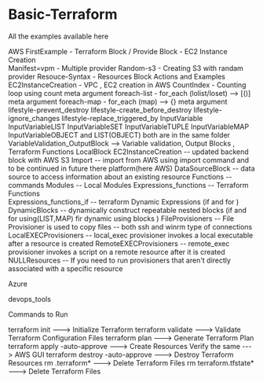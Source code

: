 # Basic-Terraform

All the examples available here
 
AWS 
FirstExample - Terraform Block / Provide Block - EC2 Instance Creation  
Manifest=vpm - Multiple provider 
Random-s3 - Creating S3 with randam provider
Resouce-Syntax - Resources Block Actions and Examples
EC2InstanceCreation - VPC , EC2 creation in AWS
CountIndex - Counting loop using count meta argument
foreach-list - for_each (lolist/loset) --> [()] meta argument
foreach-map - for_each (map) --> {} meta argument
lifestyle-prevent_destroy
lifestyle-create_before_destroy
lifestyle-ignore_changes
lifestyle-replace_triggered_by
InputVariable
InputVariableLIST
InputVariableSET
InputVariableTUPLE
InputVariableMAP
InputVariableOBJECT and LIST(OBJECT) both are in the same folder
VariableValidation_OutputBlock --> Variable validation, Output Blocks , Terraform Functions
LocalBlock
EC2InstanceCreation -- updated backend block with AWS S3
Import -- import from AWS using import command and to be continued in future there platform(here AWS)
DataSourceBlock -- data source to access information about an existing resource
Functions -- commands
Modules -- Local Modules
Expressions_functions -- Terraform Functions  
Expressions_functions_if -- terraform Dynamic Expressions (if and for )
DynamicBlocks -- dynamically construct repeatable nested blocks  (if and for using(LIST,MAP) fir dynamic using blocks )
FileProvisioners -- File Provisioner is used to copy files -- both ssh and winrm type of connections
LocalEXECProvisioners -- local_exec provisioner invokes a local executable after a resource is created
RemoteEXECProvisioners -- remote_exec provisioner invokes a script on a remote resource after it is created
NULLResources -- If you need to run provisioners that aren't directly associated with a specific resource


Azure 


devops_tools

Commands to Run 

terraform init --->  Initialize Terraform
terraform validate --->  Validate Terraform Configuration Files
terraform plan ---> Generate Terraform Plan
terraform apply -auto-approve ---> Create Resources
Verify the same ---> AWS GUI
terraform destroy -auto-approve ---> Destroy Terraform Resources
rm .terraform*  --->  Delete Terraform Files
rm terraform.tfstate*  --->  Delete Terraform Files
